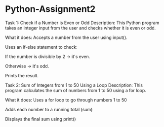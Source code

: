 # Python-Assignment2
Task 1: Check if a Number is Even or Odd
Description:
This Python program takes an integer input from the user and checks whether it is even or odd.

What it does:
Accepts a number from the user using input().

Uses an if-else statement to check:

If the number is divisible by 2 → it's even.

Otherwise → it's odd.

Prints the result.

Task 2: Sum of Integers from 1 to 50 Using a Loop
Description:
This program calculates the sum of numbers from 1 to 50 using a for loop.

What it does:
Uses a for loop to go through numbers 1 to 50

Adds each number to a running total (sum)

Displays the final sum using print()
